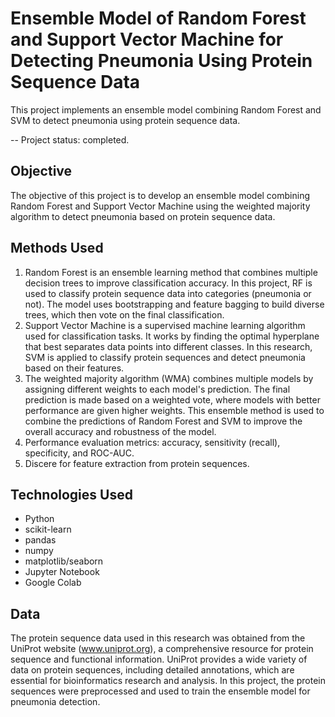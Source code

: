 # Ensemble Model of Random Forest and Support Vector Machine for Detecting Pneumonia Using Protein Sequence Data 
This project implements an ensemble model combining Random Forest and SVM to detect pneumonia using protein sequence data. 

-- Project status: completed.

## Objective
The objective of this project is to develop an ensemble model combining Random Forest and Support Vector Machine using the weighted majority algorithm to detect pneumonia based on protein sequence data.

## Methods Used
1. Random Forest is an ensemble learning method that combines multiple decision trees to improve classification accuracy. In this project, RF is used to classify protein sequence data into categories (pneumonia or not). The model uses bootstrapping and feature bagging to build diverse trees, which then vote on the final classification.
2. Support Vector Machine is a supervised machine learning algorithm used for classification tasks. It works by finding the optimal hyperplane that best separates data points into different classes. In this research, SVM is applied to classify protein sequences and detect pneumonia based on their features.
3. The weighted majority algorithm (WMA) combines multiple models by assigning different weights to each model's prediction. The final prediction is made based on a weighted vote, where models with better performance are given higher weights. This ensemble method is used to combine the predictions of Random Forest and SVM to improve the overall accuracy and robustness of the model.
4. Performance evaluation metrics: accuracy, sensitivity (recall), specificity, and ROC-AUC.
5. Discere for feature extraction from protein sequences.

## Technologies Used
- Python
- scikit-learn
- pandas
- numpy
- matplotlib/seaborn
- Jupyter Notebook
- Google Colab

## Data
The protein sequence data used in this research was obtained from the UniProt website (www.uniprot.org), a comprehensive resource for protein sequence and functional information. UniProt provides a wide variety of data on protein sequences, including detailed annotations, which are essential for bioinformatics research and analysis. In this project, the protein sequences were preprocessed and used to train the ensemble model for pneumonia detection.
